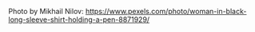 Photo by Mikhail Nilov: https://www.pexels.com/photo/woman-in-black-long-sleeve-shirt-holding-a-pen-8871929/
